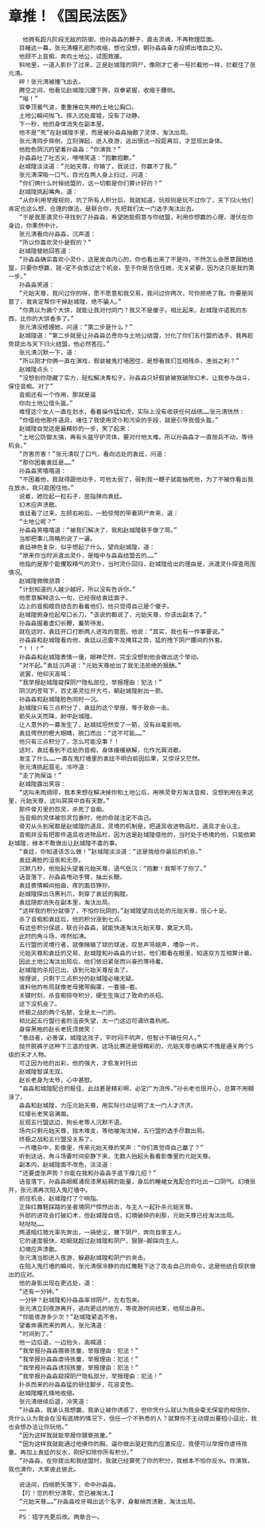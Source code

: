 # 章推！《国民法医》
        他拥有超凡阶段无敌的防御，但孙淼淼的鞭子，直击灵魂，不再物理层面。
       目睹这一幕，张元清瞳孔剧烈收缩，想也没想，朝孙淼淼奋力投掷出嗜血之刃。
       他顾不上音痴，奔向土地公，试图救援。
       斜地里，一道人影扑了过来，正是赵城隍的阴尸，像刚才亡者一号拦截他一样，拦截住了张元清。
       砰！张元清被撞飞出去。
       腾空之间，他看见赵城隍沉腰下胯，双拳紧握，收缩于腰侧。
       “嗡！”
       双拳顶着气波，重重捶在失神的土地公胸口。
       土地公瞬间抛飞，摔入远处废墟，没有了动静。
       下一秒，他的身体消失在副本里。
       他不是“死”在赵城隍手里，而是被孙淼淼抽散了灵体，淘汰出局。
       张元清同步摔倒，立刻弹起，进入夜游，逃出很远一段距离后，才显现出身体。
       他脸色阴沉的望着孙淼淼：“你演我？”
       孙淼淼吐了吐舌尖，嘿嘿笑道：“抱歉抱歉。”
       赵城隍淡淡道：“元始天尊，你输了，我说过，你赢不了我。”
       张元清深吸一口气，目光在两人身上扫过，问道：
       “你们俩什么时候结盟的，这一切都是你们算计好的？”
       赵城隍挑起嘴角，道：
       “从你利用举报规则，坑了所有人积分后，我就知道，玩规则是玩不过你了，天下归火他们肯定也这么想，合理的做法，是联合你，先把我们太一门选手淘汰出去。
       “于是我差遣灵仆寻找到了孙淼淼，希望她能假意与你结盟，利用你想赢的心理，潜伏在你身边，你果然中计。
       张元清看向孙淼淼，沉声道：
       “所以你喜欢灵仆是假的？”
       赵城隍替她回答道：
       “孙淼淼确实喜欢小灵仆，这是发自内心的，你也看出来了不是吗，不然怎么会愿意跟她结盟，只要你想赢，就—定不会放过这个机会。至于你是否信任她，无关紧要，因为这只是我的第一步。”
       孙淼淼笑道：
       “元始天尊，我问过你的呀，愿不愿意和我交易，我问过你两次，可你拒绝了我。你要是同意了，我肯定帮你干掉赵城隍，绝不骗人。”
       “你真以为画个大饼，就能让我对付同门？我又不是傻子。相比起来，赵城隍许诺我的东西，比你的大饼香多了。”
       张元清没搭理她，问道：“第二步是什么？”
       赵城隍道：“第二步就是让孙淼淼怂恿你与土地公结盟，分化了你们五行盟的选手，我再趁势提出与天下归火结盟，他必然答应。”
       张元清沉默一下，道：
       “所以刚才你俩一直在演戏，假装被鬼打墙困住，是想看我们互相残杀，渔翁之利？”
       赵城隍点头：
       “没想到你隐藏了实力，轻松解决青松子。孙淼淼只好假装被我破除幻术，让我参与战斗，保住音痴。对了”
       音痴还有一个作用，那就是逼
       你向土地公借头盔。”
       难怪这个女人一直在划水，看着操作猛如虎，实际上没有收获任何战绩……张元清恍然：
       “你借给他那件道具，堵住了我使用灵仆和污染的手段，就是引导我借头盔。”
       赵城隍自觉这是最精妙的一步，笑了起来：
       “土地公防御太强，再有头盔守护灵体，要对付他太难。所以孙淼淼才一直按兵不动，等待机会。”
       “厉害厉害！”张元清叹了口气，看向远处的袁廷，问道：
       “那你困着袁廷是……”
       孙淼淼笑嘻嘻道：
       “不困着他，我就得跟他动手，可他太弱了，弱到我一鞭子就能抽死他，为了不被你看出我在放水，我只能困住他。”
       说着，她捡起一粒石子，屈指弹向袁廷。
       幻术应声溃散。
       袁廷看了过来，左顾右盼后，一脸惊愕的带着阴尸奔来，道：
       “士地公呢？”
       孙淼淼笑嘻嘻道：“被我们解决了，我和赵城隍联手做了局。”
       当即把事儿简略的说了一遍。
       袁廷神色复杂，似乎想起了什么，望向赵城隍，道：
       “原来你当时派遣出灵仆，是暗中与淼淼结盟去的……”
       他指的是那个能攫取精气的灵仆，当时灵仆回归，赵城隍给出的理由是，派遣灵仆探查周围情况。
       赵城隍微微颔首：
       “计划知道的人越少越好，所以没有告诉你。”
       他愿意解释这么一句，已经很给袁廷面子。
       边上的音痴瞠目结舌的看着他们，他只觉得自己是个傻子。
       赵城隍俯身捡起窄口长刀，“该说的都说了，元始天尊，你该出副本了。”
       孙淼淼握着虚幻长鞭，蓄势待发。
       就在这时，袁廷开口打断两人进攻的意图，他说：“其实，我也有一件事要说。”
       孙淼淼和赵城隍看向他，袁廷以迅雷不及掩耳之势，猛的拽下阴尸腰间的外套。
       “！！！”
       孙淼淼和赵城隍表情一僵，眼神茫然，完全没想到他会做出这个举动。
       “对不起。”袁廷沉声道：“元始天尊给出了我无法拒绝的报酬。”
       说罢，他仰天高喊：
       “我举报赵城隍窥探阴尸隐私部位，举报理由：犯法！”
       阴沉的苍穹下，百丈英灵拉开大弓，朝赵城隍射出一箭。
       孙淼淼和赵城隍脸色同时一沉。
       赵城隍只有三点积分了，袁廷的这个举报，等于致命一击。
       箭矢从天而降，射中赵城隍。
       让人意外的一幕发生了，赵城拭坦然受了一箭，没有丝毫影响。
       袁廷愕然的瞪大眼睛，脱口而出：“这不可能……”
       他只有三点积分了，怎么可能没事？！
       这时，袁廷看到不远处的音痴，身体缓缓崩解，化作光屑消散。
       发生了什么……一直在鬼打墙里的袁廷不明白前因后果，又惊讶又茫然。
       张元清挑起眉毛，冷哼道：
       “走了狗屎运！”
       赵城隍露出笑容：
       “这叫未雨绸缪，我本来想在解决掉你和土地公后，用唤灵骨刃淘汰音痴，没想到用在来这里，元始天尊，这叫冥冥中自有天数。”
       那件骨刃里的怨灵，杀死了音痴。
       当音痴的灵体被怨灵包裹时，他的命就注定不由己。
       骨刃从头到尾都是赵城隍的道具，灵境的机制是，把道具收进物品栏，道具才会认主。
       音痴并没有把那件道具收进物品栏，因为这是赵城隍借他的，当时处于绝境的他，只能依赖赵城隍，根本不敢做出让赵城隍不喜的事。
       “袁廷，你知道该怎么做！”赵城隍淡淡道：“这是我给你最后的机会。”
       袁廷满脸的沮丧和无奈。
       沉默几秒，他抬起头望着元始天尊，语气低沉：“抱歉！我帮不了你了。”
       话音落下，孙淼淼甩动手臂，抽出长鞭。
       袁廷表情瞬间扭曲，疼的面目狰狞。
       赵城隍探出乌黑利爪，刺穿了袁廷的胸膛。
       袁廷随即消失在副本里，淘汰出局。
       “这样我的积分就够了，不怕你玩阴的。”赵城隍望向远处的元始天尊，信心十足。
       杀了音痴和袁廷后，他的积分涨到七点。
       有这些积分保底，联合孙淼淼，就能快速淘汰元始天尊，奠定大局。
       此时的角斗场，哗然如沸。
       五行盟的灵境行者，就像赌输了球的球迷，叹息声骂娘声，嘈杂一片。
       元始天尊和袁廷的交易，赵城隍和孙淼淼的计划，他们都看在眼里，知道双方互相算计着。
       因此土地公淘汰出局后，他们依旧紧张而兴奋的等待着。
       赵城隍的杀招已出，该到元始天尊反击了。
       按理说，只剩下三点积分的赵城隍必输无疑。
       谁料他的布局就像老母猪带胸罩，一套接—套。
       关键时刻，杀音痴掠夺积分，硬生生挨过了致命的杀招。
       这下没机会了。
       终极之战的两个名额，全是太一门的。
       相比起五行盟行者的沮丧失望，太一门这边可谓欣喜热闹。
       身穿黑袍的赵长老抚须微笑：
       “善战者，必善谋，城隍这孩子，平时闷不吭声，但智计不输任何人。”
       抛开脱裤子这种下三滥的伎俩，这场比赛还是很精彩的，元始天尊也确实不愧是通关两个S级的天才人物。
       可正因为他的出彩，他的强大，才愈发衬托出
       赵城隍智谋无双。
       赵长老身为太爷，心中甚慰。
       “淼淼和城隍配合的极佳，此战甚是精彩啊，必定广为流传。”孙长老也很开心，总算不用糊涂了。
       淼淼和赵城隍，力压元始天尊，用实际行动证明了太一门人才济济。
       红缨长老笑容满面。
       反观五行盟这边，狗长老等人沉默不语。
       场内只剩元始天尊，独木难支，等他被淘汰掉，五行盟的选手尽数出局。
       终极之战和五行盟没关系了。
       一片嘈杂中，影像里，传来元始天尊的笑声：“你们真觉得自己赢了？”
       听到这话，角斗场霎时间安静下来，无数人抬起头看着影像里的元始天尊。
       副本内，赵城隍面不改色，淡淡道：
       “还要虚张声势？你能在我和孙淼淼手底下撑几招？”
       话音落下，孙淼淼眼眶涌现漆黑粘稠的能量，身后的睡裙女鬼配合的吐出一口阴气。幻境张开，张元清再次陷入鬼打墙中。
       抓住机会，赵城隍打了个响指。
       正挨红舞鞋踩踏的圣者境阴尸悍然出击，与主人一起扑杀元始天尊。
       外部的进攻会打破幻术，但赵城隍自信，幻境破碎的刹那，元始天尊已经淘汰出局。
       哒哒哒……
       两道暗红微光率先奔出，一骑绝尘，撇下阴尸，奔向自家主人。
       它的速度极快，眨眼就超过赵城隍和阴尸，狠狠—脚踩向主人。
       幻境应声溃散。
       张元清当即进入夜游，躲避赵城隍和阴尸的夹击。
       在陷入鬼打墙的瞬间，张元清很冷静的向红舞鞋下达了攻击自己的命令，这是他结合现状做出的应对。
       他的身影出现在更远处，道：
       “还有一分钟。”
       一分钟？赵城隍和孙淼淼率领阴尸，左右包夹。
       张元清立刻夜游离开，逃向更远的地方，等夜游时间结束，他现出身形。
       “你能夜游多少次？”赵城隍紧追不舍。
       望着奔袭而来的两人，张元清道：
       “时间到了。”
       他一边后退，一边抬头，高喊道：
       “我举报孙淼淼猥亵孩童，举报理由：犯法！”
       “我举报孙淼淼虐待孩童，举报理由：犯法！”
       “我举报孙淼淼诱拐孩童，举报理由：犯法！”
       “我举报孙淼淼窥探阴尸隐私部分，举报理由：犯法！”
       扑杀而来的孙淼淼猛的顿住脚步，花容变色。
       赵城隍瞳孔倏地收缩。
       张元清继续后退，冷笑道：
       “孙淼淼，我承认我想赢，我承让被你诱惑了，但你凭什么就认为我会毫无保留的相信你，凭什么认为我会在没有底牌的情况下，信任一个不熟悉的人？就算你不主动提出要抱小逗比，我也会想办法让你玩他。”
       “因为这样我就能举报你猥亵孩童。”
       “因为这样我就能通过他摸你的胸，逼你做出驱赶我的应激反应，我便可以举报你虐待孩童。再加上袁廷的反水，刚好扣除你所有积分。”
       “孙淼淼，在你提出和我结盟时，我就已经算死了你的积分，我根本不怕你反水。你演我，我也演你，大家彼此彼此。
       ”
       说话间，四根箭矢落下，命中孙淼淼。
       【叮！您的积分清零，您已被淘汰。】
       “元始天尊……”孙淼淼咬牙喊出这个名字，身躯继而溃散，淘汰出局。
       ……
       PS：错字先更后改。两章合一。
